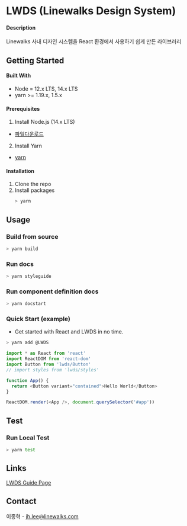 # LWDS (Linewalks Design System)

#### Description

Linewalks 사내 디자인 시스템을 React 환경에서 사용하기 쉽게 만든 라이브러리

## Getting Started

#### Built With

- Node = 12.x LTS, 14.x LTS
- yarn >= 1.19.x, 1.5.x

#### Prerequisites

1. Install Node.js (14.x LTS)

- [파일다운로드](https://nodejs.org/dist/latest-v14.x/)

2. Install Yarn

- [yarn](https://classic.yarnpkg.com/en/docs/install#debian-stable)

#### Installation

1. Clone the repo
2. Install packages
   ```sh
   > yarn
   ```

## Usage

### Build from source

```sh
> yarn build
```

### Run docs

```sh
> yarn styleguide
```

### Run component definition docs

```sh
> yarn docstart
```

### Quick Start (example)

- Get started with React and LWDS in no time.

```sh
> yarn add @LWDS
```

```js
import * as React from 'react'
import ReactDOM from 'react-dom'
import Button from 'lwds/Button'
// import styles from 'lwds/styles'

function App() {
  return <Button variant="contained">Hello World</Button>
}

ReactDOM.render(<App />, document.querySelector('#app'))
```

## Test

### Run Local Test

```sh
> yarn test
```

## Links

[LWDS Guide Page](https://linewalks.github.io/lwds/)

## Contact

이종혁 - jh.lee@linewalks.com
